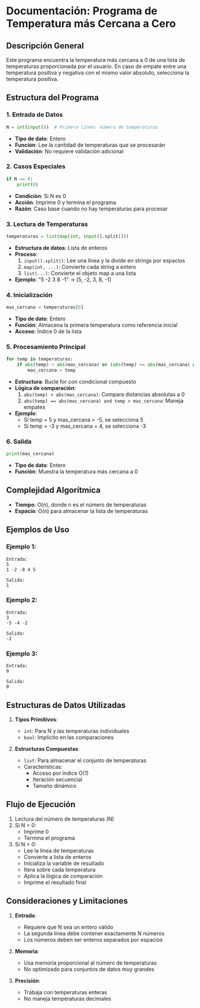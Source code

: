 # Documentación: Programa de Temperatura más Cercana a Cero

## Descripción General
Este programa encuentra la temperatura más cercana a 0 de una lista de temperaturas proporcionada por el usuario. En caso de empate entre una temperatura positiva y negativa con el mismo valor absoluto, selecciona la temperatura positiva.

## Estructura del Programa

### 1. Entrada de Datos
```python
N = int(input())  # Primera línea: número de temperaturas
```
- **Tipo de dato**: Entero
- **Función**: Lee la cantidad de temperaturas que se procesarán
- **Validación**: No requiere validación adicional

### 2. Casos Especiales
```python
if N == 0:
    print(0)
```
- **Condición**: Si N es 0
- **Acción**: Imprime 0 y termina el programa
- **Razón**: Caso base cuando no hay temperaturas para procesar

### 3. Lectura de Temperaturas
```python
temperaturas = list(map(int, input().split()))
```
- **Estructura de datos**: Lista de enteros
- **Proceso**:
  1. `input().split()`: Lee una línea y la divide en strings por espacios
  2. `map(int, ...)`: Convierte cada string a entero
  3. `list(...)`: Convierte el objeto map a una lista
- **Ejemplo**: "5 -2 3 8 -1" → [5, -2, 3, 8, -1]

### 4. Inicialización
```python
mas_cercana = temperaturas[0]
```
- **Tipo de dato**: Entero
- **Función**: Almacena la primera temperatura como referencia inicial
- **Acceso**: Índice 0 de la lista

### 5. Procesamiento Principal
```python
for temp in temperaturas:
    if abs(temp) < abs(mas_cercana) or (abs(temp) == abs(mas_cercana) and temp > mas_cercana):
        mas_cercana = temp
```
- **Estructura**: Bucle for con condicional compuesto
- **Lógica de comparación**:
  1. `abs(temp) < abs(mas_cercana)`: Compara distancias absolutas a 0
  2. `abs(temp) == abs(mas_cercana) and temp > mas_cercana`: Maneja empates
- **Ejemplo**:
  - Si temp = 5 y mas_cercana = -5, se selecciona 5
  - Si temp = -3 y mas_cercana = 4, se selecciona -3

### 6. Salida
```python
print(mas_cercana)
```
- **Tipo de dato**: Entero
- **Función**: Muestra la temperatura más cercana a 0

## Complejidad Algorítmica
- **Tiempo**: O(n), donde n es el número de temperaturas
- **Espacio**: O(n) para almacenar la lista de temperaturas

## Ejemplos de Uso

### Ejemplo 1:
```
Entrada:
5
1 -2 -8 4 5

Salida:
1
```

### Ejemplo 2:
```
Entrada:
3
-5 -4 -2

Salida:
-2
```

### Ejemplo 3:
```
Entrada:
0

Salida:
0
```

## Estructuras de Datos Utilizadas

1. **Tipos Primitivos**:
   - `int`: Para N y las temperaturas individuales
   - `bool`: Implícito en las comparaciones

2. **Estructuras Compuestas**:
   - `list`: Para almacenar el conjunto de temperaturas
   - Características:
     - Acceso por índice O(1)
     - Iteración secuencial
     - Tamaño dinámico

## Flujo de Ejecución

1. Lectura del número de temperaturas (N)
2. Si N = 0:
   - Imprime 0
   - Termina el programa
3. Si N > 0:
   - Lee la línea de temperaturas
   - Convierte a lista de enteros
   - Inicializa la variable de resultado
   - Itera sobre cada temperatura
   - Aplica la lógica de comparación
   - Imprime el resultado final

## Consideraciones y Limitaciones

1. **Entrada**:
   - Requiere que N sea un entero válido
   - La segunda línea debe contener exactamente N números
   - Los números deben ser enteros separados por espacios

2. **Memoria**:
   - Usa memoria proporcional al número de temperaturas
   - No optimizado para conjuntos de datos muy grandes

3. **Precisión**:
   - Trabaja con temperaturas enteras
   - No maneja temperaturas decimales

